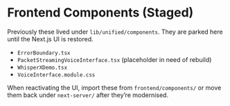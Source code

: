 # Frontend Components (Staged)

Previously these lived under `lib/unified/components`. They are parked here until the Next.js UI is restored.

- `ErrorBoundary.tsx`
- `PacketStreamingVoiceInterface.tsx` (placeholder in need of rebuild)
- `WhisperXDemo.tsx`
- `VoiceInterface.module.css`

When reactivating the UI, import these from `frontend/components/` or move them back under `next-server/` after they’re modernised.
